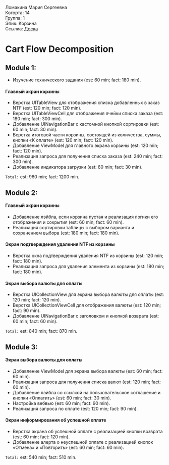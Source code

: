 Ломакина Мария Сергеевна
<br /> Когорта: 14
<br /> Группа: 1
<br /> Эпик: Корзина
<br /> Ссылка: [Доска](https://github.com/users/vss-ya/projects/2/views/1?pane=issue&itemId=67596157)


# Cart Flow Decomposition

## Module 1:

- Изучение технического задания (est: 60 min; fact: 180 min).

#### Главный экран корзины
- Верстка UITableView для отображения списка добавленных в заказ NTF (est: 120 min; fact: 120 min).
- Верстка UITableViewCell для отображения ячейки списка заказа (est: 180 min; fact: 300 min).
- Добавление UINavigationBar с кастомной кнопкой сортировки (est: 60 min; fact: 30 min).
- Верстка итоговой части корзины, состоящей из количества, суммы, кнопки «К оплате» (est: 120 min; fact: 120 min).
- Добавление ViewModel для главного экрана корзины (est: 120 min; fact: 120 min).
- Реализация запроса для получения списка заказа (est: 240 min; fact: 300 min).
- Добавление индикатора загрузки (est: 60 min; fact: 30 min).

`Total:` est: 960 min; fact: 1200 min.


## Module 2:

#### Главный экран корзины
- Добавление лэйбла, если корзина пустая и реализация логики его отображения и сокрытия (est: 60 min; fact: 60 min).
- Реализация сортировки таблицы с выбором варианта и сохранением выбора (est: 180 min; fact: 180 min).

#### Экран подтверждения удаления NTF из корзины
- Верстка окна подтверждения удаления NTF из корзины (est: 120 min; fact: 180 min).
- Реализация запроса для удаления элемента из корзины (est: 180 min; fact: 180 min).

#### Экран выбора валюты для оплаты 
- Верстка UICollectionView для экрана выбора валюты для оплаты (est: 120 min; fact: 120 min).
- Верстка UICollectionViewCell для отображения валюты (est: 120 min; fact: 90 min).
- Добавление UINavigationBar с заголовком и кнопкой возврата (est: 60 min; fact: 60 min).

`Total:` est: 840 min; fact: 870 min.


## Module 3:

#### Экран выбора валюты для оплаты 
- Добавление ViewModel для экрана выбора валюты (est: 60 min; fact: 60 min).
- Реализация запроса для получения списка валют (est: 120 min; fact: 60 min).
- Добавление лэйбла со ссылкой на пользовательское соглашение и кнопки «Оплатить» (est: 60 min; fact: 30 min).
- Настройка вебвью (est: 60 min; fact: 90 min).
- Реализация запроса по оплате (est: 120 min; fact: 90 min).

#### Экран информирования об успешной оплате 
- Верстка экрана об успешной оплате с реализацией кнопки возврата (est: 60 min; fact: 120 min).
- Добавление алерта о неуспешной оплате с реализацией кнопок «Отмена» и «Повторить» (est: 60 min; fact: 60 min).

`Total:` est: 540 min; fact: 510 min.
